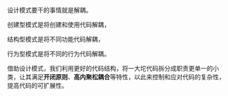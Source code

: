 设计模式要干的事情就是解耦。

创建型模式是将创建和使用代码解耦，

结构型模式是将不同功能代码解耦，

行为型模式是将不同的行为代码解耦。



借助设计模式，我们利用更好的代码结构，将一大坨代码拆分成职责更单一的小类，让其满足**开闭原则**、**高内聚松耦合**等特性，以此来控制和应对代码的复杂性，提高代码的可扩展性。



